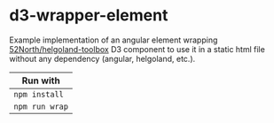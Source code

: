 # d3-wrapper-element

Example implementation of an angular element wrapping [52North/helgoland-toolbox](https://github.com/52North/helgoland-toolbox) D3 component to use it in a static html file without any dependency (angular, helgoland, etc.).

|Run with|
|--------------------|
|`npm install`|
|`npm run wrap`|
